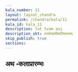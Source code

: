 ```yaml
---
kala_number: 11
layout: layout_chandra
permalink: /chandra/kala/11
kala_id: kala_11
description: tat tvam asi
description_skt: तत्त्वंपदार्थैक्यनिरूपणम्
skip_publish: true
sections:
---
```


<h2 class="skt">अथ ॰कलाप्रारम्भः</h2>

